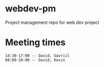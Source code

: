 # webdev-pm

Project management repo for web dev project

# Meeting times

```
14:30-17:00 -- David, Gavriil
08:00-10:00 -- David, Kevin
```

